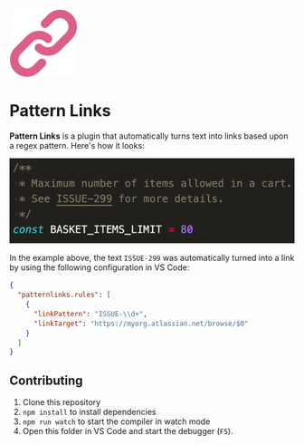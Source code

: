 <img src="assets/icon.png" alt="Pattern links icon" width="120"/>

# Pattern Links

**Pattern Links** is a plugin that automatically turns text into links based upon a regex pattern. Here's how it looks:

![Animated gif showing a code comment that has a link that can be clicked](assets/usage.gif)

In the example above, the text `ISSUE-299` was automatically turned into a link by using the following configuration in VS Code:

```json
{
  "patternlinks.rules": [
    {
      "linkPattern": "ISSUE-\\d+",
      "linkTarget": "https://myorg.atlassian.net/browse/$0"
    }
  ]
}
```

## Contributing

1. Clone this repository
2. `npm install` to install dependencies
3. `npm run watch` to start the compiler in watch mode
4. Open this folder in VS Code and start the debugger (`F5`).

